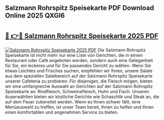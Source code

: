 ## Salzmann Rohrspitz Speisekarte PDF Download Online 2025 QXGl6

# <h2><a href="http://gcbddhy.nevu.top/?p=Salzmann+Rohrspitz+Speisekarte">🔗 👉🔴 Salzmann Rohrspitz Speisekarte 2025 PDF</a></h2>

[![Salzmann Rohrspitz Speisekarte 2025 PDF](https://i.imgur.com/dBaPXMq.png)](http://gcbddhy.nevu.top/?p=Salzmann+Rohrspitz+Speisekarte)
Die Salzmann Rohrspitz Speisekarte ist nicht mehr nur eine Liste von Gerichten, die in einem Restaurant oder Café angeboten werden, sondern auch eine Gelegenheit für Sie, ein leckeres und für Sie passendes Gericht zu wählen. Wenn Sie etwas Leichtes und Frisches suchen, empfehlen wir Ihnen, unsere Salate aus dem speziellen Salatbereich auf der Salzmann Rohrspitz Speisekarte unserer Cafeteria zu probieren. Für diejenigen, die Fleisch mögen, bieten wir eine umfangreiche Auswahl an Gerichten auf der Salzmann Rohrspitz Speisekarte an: Rindfleisch, Schweinefleisch, Huhn und Fisch. Unseren Auserwählten bieten wir köstliche Gerichte wie Schaschlik und Steak an, die auf dem Feuer zubereitet werden. Wenn es Ihnen schwer fällt, eine Menüauswahl zu treffen, ist unser Team bereit, Ihnen zu helfen und Ihnen einen komfortablen und angenehmen Service zu bieten.
